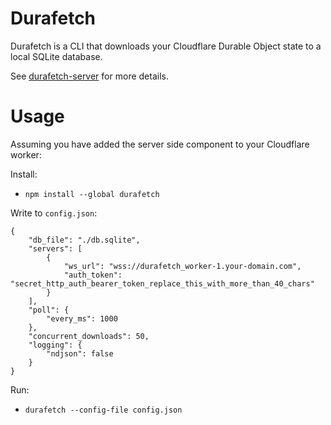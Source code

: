 # Durafetch

Durafetch is a CLI that downloads your Cloudflare Durable Object state to a local SQLite database.

See [durafetch-server](https://github.com/emadda/durafetch-server) for more details.



# Usage

Assuming you have added the server side component to your Cloudflare worker:

Install:
- `npm install --global durafetch`


Write to `config.json`:
```
{
    "db_file": "./db.sqlite",
    "servers": [
        {
            "ws_url": "wss://durafetch_worker-1.your-domain.com",
            "auth_token": "secret_http_auth_bearer_token_replace_this_with_more_than_40_chars"
        }
    ],
    "poll": {
        "every_ms": 1000
    },
    "concurrent_downloads": 50,
    "logging": {
        "ndjson": false
    }
}
```


Run:
- `durafetch --config-file config.json`



